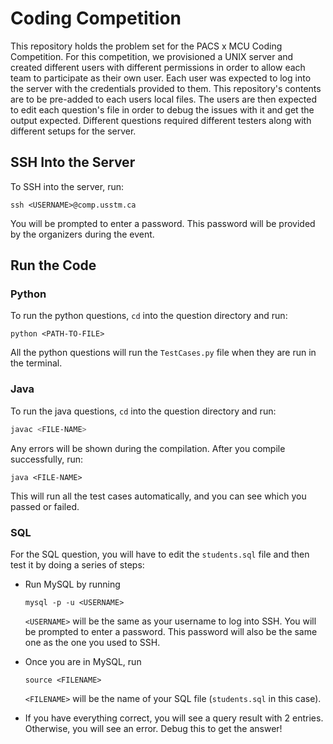 # Coding Competition
This repository holds the problem set for the PACS x MCU Coding Competition. For this competition, we provisioned a UNIX server and created different users with different permissions in order to allow each team to participate as their own user. Each user was expected to log into the server with the credentials provided to them. This repository's contents are to be pre-added to each users local files. The users are then expected to edit each question's file in order to debug the issues with it and get the output expected. Different questions required different testers along with different setups for the server.

## SSH Into the Server
To SSH into the server, run:
```shell
ssh <USERNAME>@comp.usstm.ca
```
You will be prompted to enter a password. This password will be provided by the organizers during the event.

## Run the Code

### Python
To run the python questions, `cd` into the question directory and run:
```shell
python <PATH-TO-FILE>
```
All the python questions will run the `TestCases.py` file when they are run in the terminal.

### Java
To run the java questions, `cd` into the question directory and run:

```bash
javac <FILE-NAME>
```

Any errors will be shown during the compilation. After you compile successfully, run:

```
java <FILE-NAME>
```

This will run all the test cases automatically, and you can see which you passed or failed.
### SQL
For the SQL question, you will have to edit the `students.sql` file and then test it by doing a series of steps:

- Run MySQL by running

  ```shell
  mysql -p -u <USERNAME>
  ```
  
  `<USERNAME>` will be the same as your username to log into SSH. You will be prompted to enter a password. This password will also be the same one as the one you used to SSH.
  
- Once you are in MySQL, run
 
  ```mysql
  source <FILENAME>
  ```
  
  `<FILENAME>` will be the name of your SQL file (`students.sql` in this case).
  
- If you have everything correct, you will see a query result with 2 entries. Otherwise, you will see an error. Debug this to get the answer!
